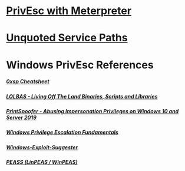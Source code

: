 # [PrivEsc with Meterpreter](../../../../Tools/Metasploit/README.md#Windows-PrivEsc)
# [Unquoted Service Paths](../../../../Tools/Shells/Windows/CMD/README.md#Look-for-Unquoted-Service-Paths)

# Windows PrivEsc References
##### [0xsp Cheatsheet](https://0xsp.com/offensive/privilege-escalation-cheatsheet/)
##### [LOLBAS - Living Off The Land Binaries, Scripts and Libraries](https://lolbas-project.github.io/)
##### [PrintSpoofer - Abusing Impersonation Privileges on Windows 10 and Server 2019](https://itm4n.github.io/printspoofer-abusing-impersonate-privileges/)
##### [Windows Privilege Escalation Fundamentals](https://fuzzysecurity.com/tutorials/16.html)
##### [Windows-Exploit-Suggester](https://github.com/AonCyberLabs/Windows-Exploit-Suggester)
##### [PEASS (LinPEAS / WinPEAS)](https://github.com/carlospolop/PEASS-ng)